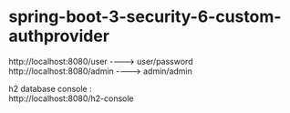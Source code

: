 # spring-boot-3-security-6-custom-authprovider
http://localhost:8080/user ----> user/password
<br>
http://localhost:8080/admin ----> admin/admin

h2 database console :
<br>
http://localhost:8080/h2-console
